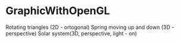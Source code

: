 # GraphicWithOpenGL
Rotating triangles (2D - ortogonal)
Spring moving up and down (3D - perspective)
Solar system(3D, perspective, light - on)